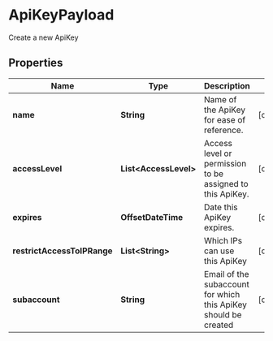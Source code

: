 

# ApiKeyPayload

Create a new ApiKey
## Properties

Name | Type | Description | Notes
------------ | ------------- | ------------- | -------------
**name** | **String** | Name of the ApiKey for ease of reference. |  [optional]
**accessLevel** | **List&lt;AccessLevel&gt;** | Access level or permission to be assigned to this ApiKey. |  [optional]
**expires** | **OffsetDateTime** | Date this ApiKey expires. |  [optional]
**restrictAccessToIPRange** | **List&lt;String&gt;** | Which IPs can use this ApiKey |  [optional]
**subaccount** | **String** | Email of the subaccount for which this ApiKey should be created |  [optional]



